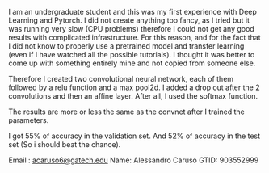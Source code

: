 I am an undergraduate student and this was my first experience with Deep Learning and Pytorch.
I did not create anything too fancy, as I tried but it was running very slow (CPU problems) therefore I could not get any good results with complicated infrastructure.
For this reason, and for the fact that I did not know to properly use a pretrained model and transfer learning (even if I have watched all the possible tutorials). I thought it was better to come up with something entirely mine and not copied from someone else.

Therefore I created two convolutional neural network, each of them followed by a relu function and a max pool2d.
I added a drop out after the 2 convolutions and then an affine layer.
After all, I used the softmax function.

The results are more or less the same as the convnet after I trained the parameters.

I got 55% of accuracy in the validation set.
And 52% of accuracy in the test set (So i should beat the chance).

Email : acaruso6@gatech.edu
Name: Alessandro Caruso
GTID: 903552999